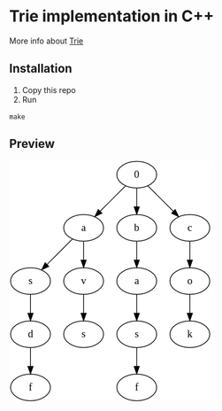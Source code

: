 # Trie implementation in C++

More info about [Trie](https://en.wikipedia.org/wiki/Trie)

## Installation

1. Copy this repo
2. Run

```shell
make
```

## Preview

![Image of trie](images/trie.png "Trie")
